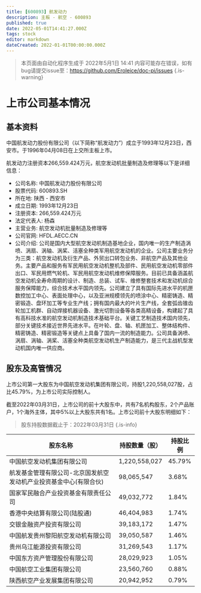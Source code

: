 ```yaml
---
title: [600893] 航发动力
description: 主板 - 航空 - 600893
published: true
date: 2022-05-01T14:41:27.000Z
tags: stock
editor: markdown
dateCreated: 2022-01-01T00:00:00.000Z
---
```


> 本页面由自动化程序生成于 2022年5月1日 14:41
> 内容可能存在错误，如有bug请提交issue至：https://github.com/Eroleice/doc-pi/issues
{.is-warning}

# 上市公司基本情况

## 基本资料

中国航发动力股份有限公司（以下简称“航发动力”）成立于1993年12月23日，西安市。于1996年04月08日在上交所主板上市。

航发动力注册资本266,559.424万元，航空发动机批量制造及修理等以下是详细信息：

- 公司名称: 中国航发动力股份有限公司
- 股票代码: 600893.SH
- 所在地: 陕西 - 西安市
- 成立日期: 1993年12月23日
- 注册资本: 266,559.424万元
- 法定代表人: 杨森
- 主营业务: 航空发动机批量制造及修理等
- 公司官网: HFDL.AECC.CN
- 公司介绍: 公司是国内大型航空发动机制造基地企业，国内唯一的生产制造涡喷、涡扇、涡轴、涡桨、活塞全种类军用航空发动机的企业。公司主要业务分为三类：航空发动机及衍生产品、外贸出口转包业务、非航空产品及其他业务。主要产品和服务有军民用航空发动机整机及部件、民用航空发动机零部件出口、军民用燃气轮机、军民用航空发动机维修保障服务。目前已具备涵盖航空发动机全寿命周期的设计、制造、总装、试车、维修整套技术和发动机综合服务保障能力，综合技术水平国内领先。公司建立了具有国际先进水平的机匣数控加工中心、表面处理中心，以及亚洲规模领先的喷涂中心、精密铸造、精密锻造、盘环加工等专业生产线；拥有国内最大的叶片生产线，全套弧齿锥齿轮加工机群、自动焊接机器设备、激光切割设备等各类高精设备，构建起了具有高科技水准的航空发动机制造技术基础平台。关键工艺制造技术国内领先，部分关键技术接近世界先进水平。在叶轮、盘、轴、机匣加工、整体结构件、精密铸造、精密锻造等关键点上具备了国内一流的制造能力。公司具备涡喷、涡扇、涡轴、涡桨、活塞全种类航空发动机生产制造能力，是三代主战机型发动机国内唯一供应商。


## 股东及高管情况

上市公司第一大股东为中国航空发动机集团有限公司，持股1,220,558,027股，占比45.79%，为上市公司实际控制人。

截至2022年03月31日，上市公司的前十大股东中，共有7名机构股东，2个产品账户，1个海外主体，其中5%以上大股东共有1名。上市公司前十大股东明细如下：

> 股东持股数据截止于：2022年03月31日
{.is-info}

| 股东名称 | 持股数量（股） | 持股比例 |
| --- | --- | --- |
| 中国航空发动机集团有限公司 | 1,220,558,027 | 45.79% |
| 航发基金管理有限公司-北京国发航空发动机产业投资基金中心(有限合伙) | 98,065,547 | 3.68% |
| 国家军民融合产业投资基金有限责任公司 | 49,032,772 | 1.84% |
| 香港中央结算有限公司(陆股通) | 46,404,983 | 1.74% |
| 交银金融资产投资有限公司 | 39,183,172 | 1.47% |
| 中国航发贵州黎阳航空发动机有限公司 | 39,050,587 | 1.46% |
| 贵州乌江能源投资有限公司 | 31,269,543 | 1.17% |
| 中国东方资产管理股份有限公司 | 28,029,923 | 1.05% |
| 中国航空工业集团有限公司 | 23,560,760 | 0.88% |
| 陕西航空产业发展集团有限公司 | 20,942,952 | 0.79% |




